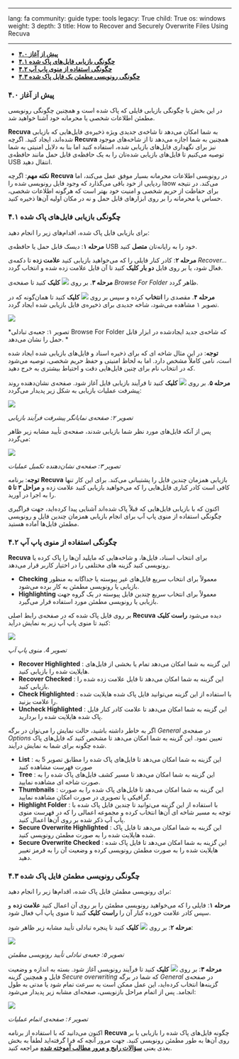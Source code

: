 

---

lang: fa
community: guide
type: tools
legacy: True
child: True
os: windows
weight: 3
depth: 3
title: How to Recover and Securely Overwrite Files Using Recuva

---

- [**۴.۰ پیش از آغاز**](#4.0)
- [**۴.۱ چگونگی بازیابی فایل‌های پاک شده**](#4.1)
- [**۴.۲ چگونگی استفاده از منوی پاپ آپ**](#4.2)
- [**۴.۳ چگونگی رونویسی مطمئن یک فایل پاک شده**](#4.3)

<a name="4.0"></a>
### ۴.۰ پیش از آغاز ###

در این بخش با چگونگی بازیابی فایلی که پاک شده است و همچنین چگونگی رونویسی مطمئن اطلاعات شخصی یا محرمانه خود آشنا خواهید شد.

**Recuva** به شما امکان می‌دهد تا شاخه‌ی جدیدی ویژه ذخیره‌ی فایل‌هایی که بازیابی شده‌اند، ایجاد کنید. اگرچه **Recuva** همچنین به شما اجازه می‌دهد تا از شاخه‌های موجود نیز برای نگهداری فایل‌های بازیابی شده، استفاده کنید اما بنا به دلایل امنیتی به شما توصیه می‌کنیم تا فایل‌های بازیابی شده‌تان را به یک حافظه‌ی قابل حمل مانند حافظه‌ی USB انتقال دهید. 


**نکته مهم**: اگرچه **Recuva** در رونویسی اطلاعات محرمانه بسیار موفق عمل می‌کند، اما ردپایی از خود باقی می‌گذارد که وجود فایل رونویسی شده را laow می‌کند. در نتیجه برای حفاظت از حریم شخصی و امنیت خود بهتر است که هرگونه اطلاعات شخصی، حساس یا محرمانه را بر روی ابزارهای قابل حمل و نه در مکان اولیه آن‌ها ذخیره کنید.



<a name="4.1"></a>
### ۴.۱ چگونگی بازیابی فایل‌های پاک شده ###

برای بازیابی فایل پاک شده، اقدام‌های زیر را انجام دهید:
 
**مرحله ۱**: دیسک قابل حمل یا حافظه‌ی‌ USB خود را به رایانه‌تان **متصل** کنید.

**مرحله ۲**: کادر کنار فایلی را که می‌خواهید بازیابی کنید **علامت زده** تا دکمه‌ی *Recover...* فعال شود، یا بر روی فایل **دو بار کلیک** کنید تا آن فایل علامت زده شده و انتخاب گردد.

**مرحله ۳**. بر روی ![](/sbox/screen/recuva-en/25.png) **کلیک** کنید تا صفحه‌ی *Browse For Folder* ظاهر گردد.

**مرحله ۴**. مقصدی را **انتخاب** کرده و سپس بر روی ![](/sbox/screen/recuva-en/27.png) **کلیک** کنید تا همان‌گونه که در تصویر ۱ مشاهده می‌شود، شاخه جدیدی برای ذخیره‌ی فایل بازیابی شده ایجاد گردد.

![](/sbox/screen/recuva-en/26.png)

*تصویر ۱: جعبه‌ی تبادلی Browse For Folder که شاخه‌ی جدید ایجادشده در ابزار قابل حمل را نشان می‌دهد. *


**توجه**: در این مثال شاخه ای که برای ذخیره اسناد و فایل‌های بازیابی شده ایجاد شده است، نامی کاملاً مشخص دارد. اما به لحاظ امنیتی و حفظ حریم شخصی، توصیه می‌شود که در انتخاب نام برای چنین فایل‌هایی دقت و احتیاط بیشتری به خرج دهید.


**مرحله ۵**. بر روی ![](/sbox/screen/recuva-en/30.png) **کلیک** کنید تا فرآیند بازیابی فایل آغاز شود. صفحه‌ی نشان‌دهنده روند پیشرفت عملیات بازیابی به شکل زیر پدیدار می‌گردد:

![](/sbox/screen/recuva-en/31.png)

*تصویر ۲: صفحه‌ی نمایانگر پیشرفت فرآیند بازیابی*

پس از آنکه فایل‌های مورد نظر شما بازیابی شدند، صفحه‌ی تأیید مشابه زیر ظاهر می‌گردد:

![](/sbox/screen/recuva-en/32.png)

*تصویر ۳: صفحه‌ی نشان‌دهنده تکمیل عملیات*


**توجه**: برنامه **Recuva** بازیابی همزمان چندین فایل را پشتیبانی می‌کند. برای این کار تنها کافی است کادر کناری فایل‌هایی را که می‌خواهید بازیابی کنید علامت زده و **مراحل ۳ تا ۵** را به اجرا در آورید.

اکنون که با بازیابی فایل‌هایی که قبلاً پاک شده‌اند آشنایی پیدا کرده‌اید، جهت فراگیری چگونگی استفاده از منوی پاپ آپ برای انجام بازیابی همزمان چندین فایل و رونویسی مطمئن فایل‌ها آماده هستید.


<a name="4.2"></a>
### ۴.۲ چگونگی استفاده از منوی پاپ آپ ###

**Recuva** برای انتخاب اسناد، فایل‌ها، و شاخه‌هایی که مایلید آن‌ها را پاک کرده یا رونویسی کنید گزینه های مختلفی را در اختیار کاربر قرار می‌دهد.

- **Checking** معمولاً برای انتخاب سریع فایل‌های غیر پیوسته یا جداگانه به منظور بازیابی یا رونویسی مطمئن به کار برده می‌شود.
- **Highlighting** معمولاً برای انتخاب سریع چندین فایل پیوسته در یک گروه جهت بازیابی یا رونویسی مطمئن مورد استفاده قرار می‌گیرد.

بر روی فایل پاک شده که در صفحه‌ی رابط اصلی **Recuva** دیده می‌شود **راست کلیک** کنید تا منوی پاپ آپ زیر به نمایش درآید:

![](/sbox/screen/recuva-en/34.png) 

*تصویر 4. منوی پاپ آپ*


- **Recover Highlighted** : این گزینه به شما امکان می‌دهد تمام یا بخشی از فایل‌های هایلایت شده را بازیابی کنید.
- **Recover Checked** : این گزینه به شما امکان می‌دهد تا فایل علامت زده شده را بازیابی کنید.
- **Check Highlighted** : با استفاده از این گزینه می‌توانید فایل پاک شده هایلایت شده را علامت بزنید.
- **Uncheck Highlighted** : این گزینه به شما امکان می‌دهد تا علامت کادر کنار فایل پاک شده هایلایت شده را بردارید.

اگر به خاطر داشته باشید، حالت نمایش را می‌توان در برگه *General* در صفحه‌ی *Options* تعیین نمود. این گزینه به شما امکان می‌دهد تا مشخص کنید که فایل‌های پاک شده چگونه برای شما به نمایش درآیند.

- **List** : این گزینه به شما امکان می‌دهد تا فایل‌های پاک شده را مطابق تصویر 5 به صورت فهرست مشاهده کنید
- **Tree** : این گزینه به شما امکان می‌دهد تا مسیر کشف فایل‌های پاک شده را به صورت شاخه ای مشاهده نمایید.
- **Thumbnails** : این گزینه به شما امکان می‌دهد تا فایل‌های پاک شده را به صورت گرافیکی یا تصویری در صورت امکان مشاهده نمایید.
- **Highlight Folder** : با استفاده از این گزینه می‌توانید تا چندین فایل پاک شده با توجه به مسیر شاخه ای آن‌ها انتخاب کرده و مجموعه اعمالی را که در فهرست منوی پاپ آپ ذکر شده بر روی آن‌ها اعمال کنید.
- **Secure Overwrite Highlighted** : این گزینه به شما امکان می‌دهد تا فایل پاک شده هایلایت شده را به صورت مطمئن رونویسی کنید.
- **Secure Overwrite Checked** : این گزینه به شما امکان می‌دهد تا فایل پاک شده هایلایت شده را به صورت مطمئن رونویسی کرده و وضعیت آن را به قرمز تغییر دهید.


<a name="4.3"></a>
### ۴.۳ چگونگی رونویسی مطمئن فایل پاک شده ###

برای رونویسی مطمئن فایل پاک شده، اقدام‌ها زیر را انجام دهید:

**مرحله ۱**: فایلی را که می‌خواهید رونویسی مطمئن را بر روی آن اعمال کنید **علامت زده** و سپس کادر علامت خورده کنار آن را **راست کلیک** کنید تا منوی پاپ آپ فعال شود. 

**مرحله ۲**: بر روی ![](/sbox/screen/recuva-en/35.png) **کلیک** کنید تا پنجره تبادلی تأیید مشابه زیر ظاهر شود:

![](/sbox/screen/recuva-en/36.png)

*تصویر ۵: جعبه‌ی تبادلی تأیید رونویسی مطمئن*


**مرحله ۳**: بر روی ![](/sbox/screen/recuva-en/37.png) **کلیک** کنید تا فرآیند رونویسی آغاز شود. بسته به اندازه و وضعیت فایل و همچنین گزینه *Secure overwriting* که شما در برگه *General* در صفحه‌ی گزینه‌ها انتخاب کرده‌اید، این عمل ممکن است به سرعت تمام شود یا مدتی به طول انجامد. پس از اتمام مراحل بازنویسی، صفحه‌ای مشابه زیر پدیدار می‌شود:

![](/sbox/screen/recuva-en/38.png)

*تصویر ۶: صفحه‌ی اتمام عملیات*


اکنون می‌دانید که با استفاده از برنامه **Recuva** چگونه فایل‌های پاک شده را بازیابی یا بر روی آن‌ها به طور مطمئن رونویسی کنید. جهت مرور آنچه که فرا گرفته‌اید لطفاً به بخش بعدی یعنی [**سؤالات رایج و مرور مطالب آموخته شده**](/fa/recuva_faq) مراجعه کنید.


